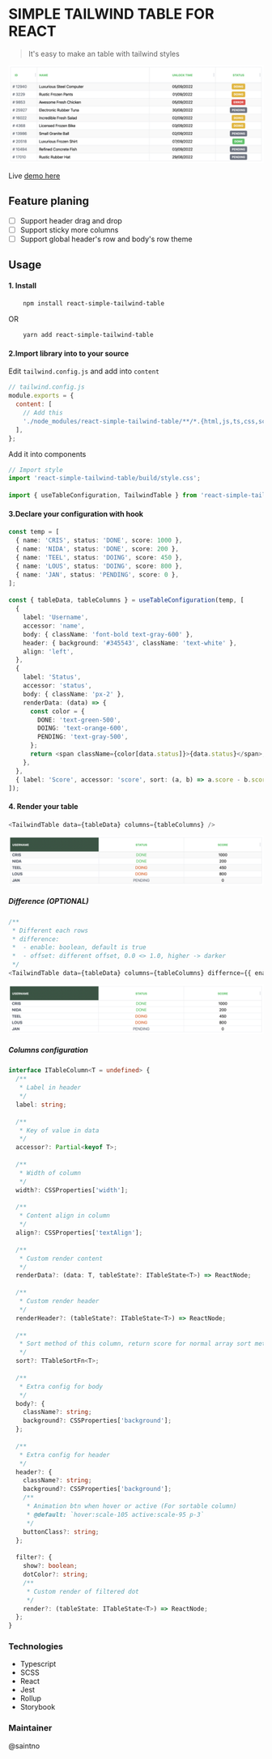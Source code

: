 # SIMPLE TAILWIND TABLE FOR REACT

> It's easy to make an table with tailwind styles

![Table image](./docs/table.png)

Live [demo here](https://twtable.550studios.com)

## Feature planing

- [ ] Support header drag and drop
- [ ] Support sticky more columns
- [ ] Support global header's row and body's row theme

## Usage

#### 1. Install

```bash
    npm install react-simple-tailwind-table
```

OR

```bash
    yarn add react-simple-tailwind-table
```

#### 2.Import library into to your source

Edit `tailwind.config.js` and add into `content`

```js
// tailwind.config.js
module.exports = {
  content: [
    // Add this
    './node_modules/react-simple-tailwind-table/**/*.{html,js,ts,css,scss}',
  ],
};
```

Add it into components

```ts
// Import style
import 'react-simple-tailwind-table/build/style.css';

import { useTableConfiguration, TailwindTable } from 'react-simple-tailwind-table';
```

#### 3.Declare your configuration with hook

```ts
const temp = [
  { name: 'CRIS', status: 'DONE', score: 1000 },
  { name: 'NIDA', status: 'DONE', score: 200 },
  { name: 'TEEL', status: 'DOING', score: 450 },
  { name: 'LOUS', status: 'DOING', score: 800 },
  { name: 'JAN', status: 'PENDING', score: 0 },
];

const { tableData, tableColumns } = useTableConfiguration(temp, [
  {
    label: 'Username',
    accessor: 'name',
    body: { className: 'font-bold text-gray-600' },
    header: { background: '#345543', className: 'text-white' },
    align: 'left',
  },
  {
    label: 'Status',
    accessor: 'status',
    body: { className: 'px-2' },
    renderData: (data) => {
      const color = {
        DONE: 'text-green-500',
        DOING: 'text-orange-600',
        PENDING: 'text-gray-500',
      };
      return <span className={color[data.status]}>{data.status}</span>;
    },
  },
  { label: 'Score', accessor: 'score', sort: (a, b) => a.score - b.score },
]);
```

#### 4. Render your table

```ts
<TailwindTable data={tableData} columns={tableColumns} />
```

![Demo table image](./docs/demoTable.png)

##### Difference (OPTIONAL)

```ts
/**
 * Different each rows
 * difference:
 *  - enable: boolean, default is true
 *  - offset: different offset, 0.0 <> 1.0, higher -> darker
 */
<TailwindTable data={tableData} columns={tableColumns} differnce={{ enable: false }} />
```

![Demo table difference](./docs/difference.png)

##### Columns configuration

```ts
interface ITableColumn<T = undefined> {
  /**
   * Label in header
   */
  label: string;

  /**
   * Key of value in data
   */
  accessor?: Partial<keyof T>;

  /**
   * Width of column
   */
  width?: CSSProperties['width'];

  /**
   * Content align in column
   */
  align?: CSSProperties['textAlign'];

  /**
   * Custom render content
   */
  renderData?: (data: T, tableState?: ITableState<T>) => ReactNode;

  /**
   * Custom render header
   */
  renderHeader?: (tableState?: ITableState<T>) => ReactNode;

  /**
   * Sort method of this column, return score for normal array sort method
   */
  sort?: TTableSortFn<T>;

  /**
   * Extra config for body
   */
  body?: {
    className?: string;
    background?: CSSProperties['background'];
  };

  /**
   * Extra config for header
   */
  header?: {
    className?: string;
    background?: CSSProperties['background'];
    /**
     * Animation btn when hover or active (For sortable column)
     * @default: `hover:scale-105 active:scale-95 p-3`
     */
    buttonClass?: string;
  };

  filter?: {
    show?: boolean;
    dotColor?: string;
    /**
     * Custom render of filtered dot
     */
    render?: (tableState: ITableState<T>) => ReactNode;
  };
}
```

### Technologies

- Typescript
- SCSS
- React
- Jest
- Rollup
- Storybook

### Maintainer

@saintno
